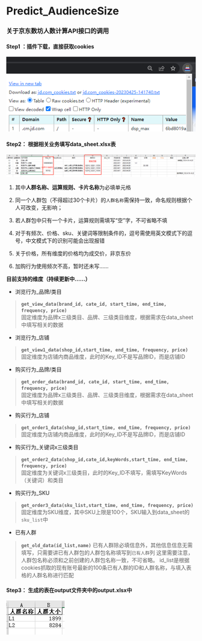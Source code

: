 # Predict_AudienceSize

### 关于京东数坊人数计算API接口的调用

#### Step1 ：插件下载，直接获取cookies


![1](pic/1.png)

#### Step2： 根据相关业务填写data_sheet.xlsx表
![2](pic/2.png)

1. 其中**人群名称、运算规则、卡片名称**为必填单元格<br>

2. 同一个人群包（不得超过30个卡片）的`人群名称`需保持一致，命名规则根据个人可改变，无影响；<br>

3. 若人群包中只有一个卡片，运算规则需填写“空”字，不可省略不填<br>

4. 对于有频次、价格、sku、关键词等限制条件的，逗号需使用英文模式下的逗号，中文模式下的识别可能会出现报错<br>

5. 关于价格，所有维度的价格均为成交价，非京东价<br>

6. 加购行为使用频次不高，暂时还未写……

**目前支持的维度（持续更新中……）**
- 浏览行为_品牌/类目
> **`get_view_data(brand_id, cate_id, start_time, end_time, frequency, price)`**<br>
> 固定维度为品牌x三级类目、品牌、三级类目维度，根据需求在data_sheet中填写相关的数据
- 浏览行为_店铺
>**`get_view1_data(shop_id,start_time, end_time, frequency, price)`**<br>
>固定维度为店铺内商品维度，此时的Key_ID不是写品牌ID，而是店铺ID
- 购买行为_品牌/类目
> **`get_order_data(brand_id, cate_id, start_time, end_time, frequency, price)`**<br>
> 固定维度为品牌x三级类目、品牌、三级类目维度，根据需求在data_sheet中填写相关的数据
- 购买行为_店铺
>**`get_order1_data(shop_id,start_time, end_time, frequency, price)`**<br>
>固定维度为店铺内商品维度，此时的Key_ID不是写品牌ID，而是店铺ID
- 购买行为_关键词x三级类目
> **`get_order2_data(shop_id,cate_id,keyWords,start_time, end_time, frequency, price)`**<br>
>固定维度为关键词x三级类目，此时的Key_ID不填写，需填写KeyWords（关键词）和类目
- 购买行为_SKU
> **`get_order3_data(sku_list,start_time, end_time, frequency, price)`**<br>
>固定维度为SKU维度，其中SKU上限是100个，SKU输入到data_sheet的`sku_list`中
- 已有人群
>**`get_old_data(id_list,name)`**
> 已有人群除必填信息外，其他信息信息无需填写，只需要讲已有人群包的人群包名称填写到`已有人群`列
> 这里需要注意，人群包名称必须和之前创建的人群包名称一致，不可省略。
> id_list是根据cookies抓取的现有账号最新的100条已有人群的ID和人群名称，与填入表格的人群名称进行匹配



#### Step3： 生成的表在output文件夹中的output.xlsx中
![3](pic/3.png)


